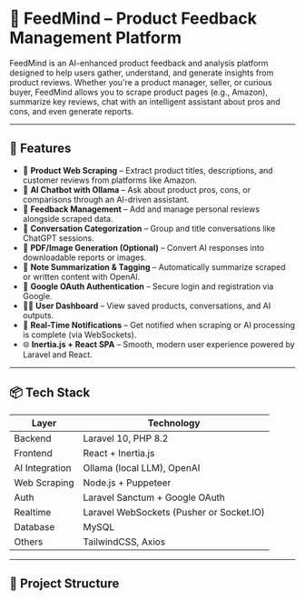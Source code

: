 # 🧠 FeedMind – Product Feedback Management Platform

FeedMind is an AI-enhanced product feedback and analysis platform designed to help users gather, understand, and generate insights from product reviews. Whether you're a product manager, seller, or curious buyer, FeedMind allows you to scrape product pages (e.g., Amazon), summarize key reviews, chat with an intelligent assistant about pros and cons, and even generate reports.

---

## 🚀 Features

- 🔎 **Product Web Scraping** – Extract product titles, descriptions, and customer reviews from platforms like Amazon.
- 💬 **AI Chatbot with Ollama** – Ask about product pros, cons, or comparisons through an AI-driven assistant.
- 📝 **Feedback Management** – Add and manage personal reviews alongside scraped data.
- 📂 **Conversation Categorization** – Group and title conversations like ChatGPT sessions.
- 📄 **PDF/Image Generation (Optional)** – Convert AI responses into downloadable reports or images.
- 🧠 **Note Summarization & Tagging** – Automatically summarize scraped or written content with OpenAI.
- 🔐 **Google OAuth Authentication** – Secure login and registration via Google.
- 🧑‍💼 **User Dashboard** – View saved products, conversations, and AI outputs.
- 🔔 **Real-Time Notifications** – Get notified when scraping or AI processing is complete (via WebSockets).
- 🌐 **Inertia.js + React SPA** – Smooth, modern user experience powered by Laravel and React.

---

## 📦 Tech Stack

| Layer           | Technology               |
|----------------|---------------------------|
| Backend         | Laravel 10, PHP 8.2       |
| Frontend        | React + Inertia.js        |
| AI Integration  | Ollama (local LLM), OpenAI |
| Web Scraping    | Node.js + Puppeteer       |
| Auth            | Laravel Sanctum + Google OAuth |
| Realtime        | Laravel WebSockets (Pusher or Socket.IO) |
| Database        | MySQL                     |
| Others          | TailwindCSS, Axios        |

---

## 📁 Project Structure

